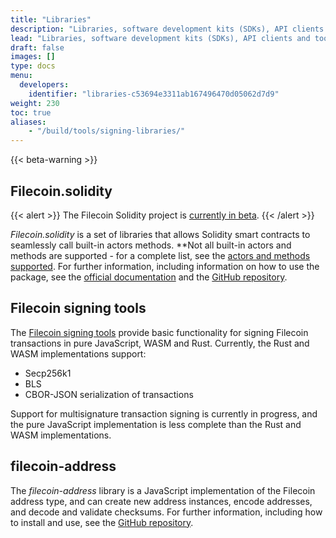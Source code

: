 ```yaml
---
title: "Libraries"
description: "Libraries, software development kits (SDKs), API clients and tools exist to speed up the development of software on top of the Filecoin network. The available assets are listed on this page."
lead: "Libraries, software development kits (SDKs), API clients and tools exist to speed up the development of software on top of the Filecoin network. The available assets are listed on this page."
draft: false
images: []
type: docs
menu:
  developers:
    identifier: "libraries-c53694e3311ab167496470d05062d7d9"
weight: 230
toc: true
aliases:
    - "/build/tools/signing-libraries/"
---
```


{{< beta-warning >}}

## Filecoin.solidity

{{< alert >}}
The Filecoin Solidity project is [currently in beta](https://docs.zondax.ch/fevm/filecoin-solidity#disclaimer-%EF%B8%8F%EF%B8%8F).
{{< /alert >}}

_Filecoin.solidity_ is a set of libraries that allows Solidity smart contracts to seamlessly call built-in actors methods. **Not all built-in actors and methods are supported - for a complete list, see the [actors and methods supported](https://docs.zondax.ch/fevm/filecoin-solidity/api/#actors-and-methods-supported). For further information, including information on how to use the package, see the [official documentation](https://docs.zondax.ch/fevm/filecoin-solidity/) and the [GitHub repository](https://github.com/Zondax/filecoin-solidity).

## Filecoin signing tools

The [Filecoin signing tools](https://github.com/Zondax/filecoin-signing-tools) provide basic functionality for signing Filecoin transactions in pure JavaScript, WASM and Rust. Currently, the Rust and WASM implementations support:

- Secp256k1
- BLS
- CBOR-JSON serialization of transactions

Support for multisignature transaction signing is currently in progress, and the pure JavaScript implementation is less complete than the Rust and WASM implementations. 

## filecoin-address

The _filecoin-address_ library is a JavaScript implementation of the Filecoin address type, and can create new address instances, encode addresses, and decode and validate checksums. For further information, including how to install and use, see the [GitHub repository](https://github.com/glifio/modules/tree/primary/packages/filecoin-address).
